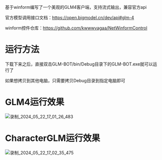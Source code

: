 基于winform编写了一个美观的GLM4客户端，支持流式输出，兼容官方api

官方模型调用接口文档：https://open.bigmodel.cn/dev/api#glm-4

winform控件仓库：https://github.com/kwwwvagaa/NetWinformControl

# 运行方法
下载下来之后，直接双击GLM-BOT/bin/Debug目录下的GLM-BOT.exe就可以运行了

如果想拷贝到其他电脑，只需要拷贝Debug目录到指定电脑即可

# GLM4运行效果
![录制_2024_05_22_17_01_26_483](https://github.com/littlestone0806/GLM4-Client/assets/42195561/0b000041-ab21-44cc-916b-21add17874c3)

# CharacterGLM运行效果
![录制_2024_05_22_17_02_35_475](https://github.com/littlestone0806/GLM4-Client/assets/42195561/aa34f8a5-244f-4129-9054-6da62a539a42)

